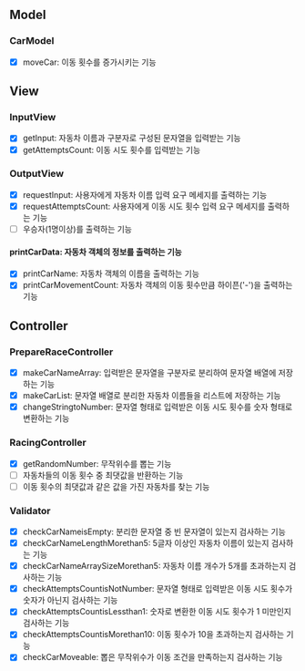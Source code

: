 ## Model
### CarModel
- [x] moveCar: 이동 횟수를 증가시키는 기능

## View
### InputView
- [x] getInput: 자동차 이름과 구분자로 구성된 문자열을 입력받는 기능
- [x] getAttemptsCount: 이동 시도 횟수를 입력받는 기능

### OutputView
- [x] requestInput: 사용자에게 자동차 이름 입력 요구 메세지를 출력하는 기능
- [x] requestAttemptsCount: 사용자에게 이동 시도 횟수 입력 요구 메세지를 출력하는 기능
- [ ] 우승자(1명이상)를 출력하는 기능

#### printCarData: 자동차 객체의 정보를 출력하는 기능
- [x] printCarName: 자동차 객체의 이름을 출력하는 기능
- [x] printCarMovementCount: 자동차 객체의 이동 횟수만큼 하이픈('-')을 출력하는 기능

## Controller
### PrepareRaceController
- [x] makeCarNameArray: 입력받은 문자열을 구분자로 분리하여 문자열 배열에 저장하는 기능
- [x] makeCarList: 문자열 배열로 분리한 자동차 이름들을 리스트에 저장하는 기능
- [x] changeStringtoNumber: 문자열 형태로 입력받은 이동 시도 횟수를 숫자 형태로 변환하는 기능

### RacingController
- [x] getRandomNumber: 무작위수를 뽑는 기능
- [ ] 자동차들의 이동 횟수 중 최댓값을 반환하는 기능
- [ ] 이동 횟수의 최댓값과 같은 값을 가진 자동차를 찾는 기능

### Validator
- [x] checkCarNameisEmpty: 분리한 문자열 중 빈 문자열이 있는지 검사하는 기능
- [x] checkCarNameLengthMorethan5: 5글자 이상인 자동차 이름이 있는지 검사하는 기능
- [x] checkCarNameArraySizeMorethan5: 자동차 이름 개수가 5개를 초과하는지 검사하는 기능
- [x] checkAttemptsCountisNotNumber: 문자열 형태로 입력받은 이동 시도 횟수가 숫자가 아닌지 검사하는 기능
- [x] checkAttemptsCountisLessthan1: 숫자로 변환한 이동 시도 횟수가 1 미만인지 검사하는 기능
- [x] checkAttemptsCountisMorethan10: 이동 횟수가 10을 초과하는지 검사하는 기능
- [x] checkCarMoveable: 뽑은 무작위수가 이동 조건을 만족하는지 검사하는 기능